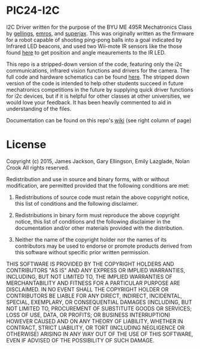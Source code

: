 # PIC24-I2C

I2C Driver written for the purpose of the BYU ME 495R Mechatronics Class by [gellings](https://github.com/gellings), [emros](https://github.com/emros), and [superjax](https://github.com/superjax).  This was originally written as the firmware for a robot capable of shooting ping-pong balls into a goal indicated by Infrared LED beacons, and used two Wii-mote IR sensors like the those found [here](http://www.dfrobot.com/index.php?route=product/product&product_id=1088) to get position and angle meaurements to the IR LED.

This repo is a stripped-down version of the code, featuring only the i2c communications, infrared vision functions and drivers for the camera.  The full code and hardware schematics can be found [here](https://github.com/TeamBaymax).  The stripped down version of the code is intended to help other students succeed in future mechatronics competitions in the future by supplying quick driver functions for i2c devices, but if it is helpful for other classes at other universities, we would love your feedback.  It has been heavily commented to aid in understanding of the files.

Documentation can be found on this repo's [wiki](https://github.com/superjax/PIC24-I2C/wiki) (see right column of page)

# License

Copyright (c) 2015, James Jackson, Gary Ellingson, Emily Lazglade, Nolan Crook
All rights reserved.

Redistribution and use in source and binary forms, with or without modification, 
are permitted provided that the following conditions are met:

1. Redistributions of source code must retain the above copyright notice, this 
list of conditions and the following disclaimer.

2. Redistributions in binary form must reproduce the above copyright notice, this 
list of conditions and the following disclaimer in the documentation and/or other 
materials provided with the distribution.

3. Neither the name of the copyright holder nor the names of its contributors may 
be used to endorse or promote products derived from this software without specific 
prior written permission.

THIS SOFTWARE IS PROVIDED BY THE COPYRIGHT HOLDERS AND CONTRIBUTORS "AS IS" AND 
ANY EXPRESS OR IMPLIED WARRANTIES, INCLUDING, BUT NOT LIMITED TO, THE IMPLIED 
WARRANTIES OF MERCHANTABILITY AND FITNESS FOR A PARTICULAR PURPOSE ARE DISCLAIMED. 
IN NO EVENT SHALL THE COPYRIGHT HOLDER OR CONTRIBUTORS BE LIABLE FOR ANY DIRECT, 
INDIRECT, INCIDENTAL, SPECIAL, EXEMPLARY, OR CONSEQUENTIAL DAMAGES (INCLUDING, BUT 
NOT LIMITED TO, PROCUREMENT OF SUBSTITUTE GOODS OR SERVICES; LOSS OF USE, DATA, OR 
PROFITS; OR BUSINESS INTERRUPTION) HOWEVER CAUSED AND ON ANY THEORY OF LIABILITY, 
WHETHER IN CONTRACT, STRICT LIABILITY, OR TORT (INCLUDING NEGLIGENCE OR OTHERWISE) 
ARISING IN ANY WAY OUT OF THE USE OF THIS SOFTWARE, EVEN IF ADVISED OF THE 
POSSIBILITY OF SUCH DAMAGE.


<script>
  (function(i,s,o,g,r,a,m){i['GoogleAnalyticsObject']=r;i[r]=i[r]||function(){
  (i[r].q=i[r].q||[]).push(arguments)},i[r].l=1*new Date();a=s.createElement(o),
  m=s.getElementsByTagName(o)[0];a.async=1;a.src=g;m.parentNode.insertBefore(a,m)
  })(window,document,'script','//www.google-analytics.com/analytics.js','ga');

  ga('create', 'UA-55384642-6', 'auto');
  ga('send', 'pageview');

</script>